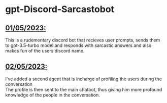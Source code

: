 ﻿# gpt-Discord-Sarcastobot

<h2><u><b> 01/05/2023:</b></u></h2>  
            <p>This is a rudementary discord bot that recieves user prompts, sends them to gpt-3.5-turbo model and responds with
            sarcastic answers and also makes fun of the users discord name.</p>



<h2><u><b> 02/05/2023:</b></u></h2> 
            <p>I've added a second agent that is incharge of profiling the users during the conversation<br>
            The profile is then sent to the main chatbot, thus giving him more profound knowledge of the people in the 
            conversation.</p>
